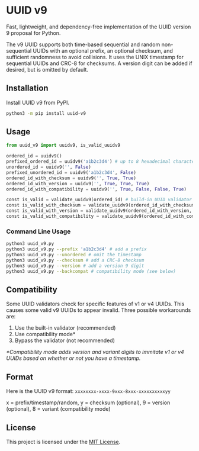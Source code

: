 # UUID v9

Fast, lightweight, and dependency-free implementation of the UUID version 9 proposal for Python.

The v9 UUID supports both time-based sequential and random non-sequential UUIDs with an optional prefix, an optional checksum, and sufficient randomness to avoid collisions. It uses the UNIX timestamp for sequential UUIDs and CRC-8 for checksums. A version digit can be added if desired, but is omitted by default.

<!-- To learn more about UUID v9, please visit the website: https://uuid-v9.jhunt.dev -->

## Installation

Install UUID v9 from PyPI.

```bash
python3 -m pip install uuid-v9
```

## Usage

```python
from uuid_v9 import uuidv9, is_valid_uuidv9

ordered_id = uuidv9()
prefixed_ordered_id = uuidv9('a1b2c3d4') # up to 8 hexadecimal characters
unordered_id = uuidv9('', False)
prefixed_unordered_id = uuidv9('a1b2c3d4', False)
ordered_id_with_checksum = uuidv9('', True, True)
ordered_id_with_version = uuidv9('', True, True, True)
ordered_id_with_compatibility = uuidv9('', True, False, False, True)

const is_valid = validate_uuidv9(ordered_id) # build-in UUID validator
const is_valid_with_checksum = validate_uuidv9(ordered_id_with_checksum, True)
const is_valid_with_version = validate_uuidv9(ordered_id_with_version, True, True)
const is_valid_with_compatibility = validate_uuidv9(ordered_id_with_compatibility, True, '1')
```

### Command Line Usage

```bash
python3 uuid_v9.py
python3 uuid_v9.py --prefix 'a1b2c3d4' # add a prefix
python3 uuid_v9.py --unordered # omit the timestamp
python3 uuid_v9.py --checksum # add a CRC-8 checksum
python3 uuid_v9.py --version # add a version 9 digit
python3 uuid_v9.py --backcompat # compatibility mode (see below)
```

## Compatibility

Some UUID validators check for specific features of v1 or v4 UUIDs. This causes some valid v9 UUIDs to appear invalid. Three possible workarounds are:

1) Use the built-in validator (recommended)
2) Use compatibility mode*
3) Bypass the validator (not recommended)

_*Compatibility mode adds version and variant digits to immitate v1 or v4 UUIDs based on whether or not you have a timestamp._

## Format

Here is the UUID v9 format: `xxxxxxxx-xxxx-9xxx-8xxx-xxxxxxxxxxyy`

x = prefix/timestamp/random, y = checksum (optional), 9 = version (optional), 8 = variant (compatibility mode)

## License

This project is licensed under the [MIT License](LICENSE).
